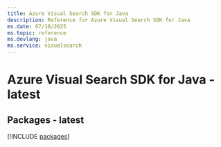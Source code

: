 ```yaml
---
title: Azure Visual Search SDK for Java
description: Reference for Azure Visual Search SDK for Java
ms.date: 07/10/2025
ms.topic: reference
ms.devlang: java
ms.service: visualsearch
---
```

# Azure Visual Search SDK for Java - latest
## Packages - latest
[!INCLUDE [packages](visual-search-index.md)]